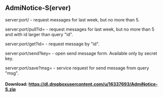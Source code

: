 ## AdmiNotice-S(erver)

server:port/ - request messages for last week, but no more than 5.

server:port/pull?id=<uint> - request messages for last week, but no more than 5 and with id larger than query "id".

server:port/get?id=<uint> - request message by "id".

server:port/send?key=<string> - open send message form. Available only by secret key.

server:port/save?msg=<string> - service request for send message from query "msg".

#### Download: https://dl.dropboxusercontent.com/u/16337693/AdmiNotice-S.zip
